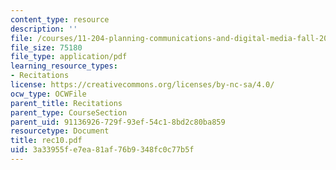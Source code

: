 ```yaml
---
content_type: resource
description: ''
file: /courses/11-204-planning-communications-and-digital-media-fall-2004/3a33955fe7ea81af76b9348fc0c77b5f_rec10.pdf
file_size: 75180
file_type: application/pdf
learning_resource_types:
- Recitations
license: https://creativecommons.org/licenses/by-nc-sa/4.0/
ocw_type: OCWFile
parent_title: Recitations
parent_type: CourseSection
parent_uid: 91136926-729f-93ef-54c1-8bd2c80ba859
resourcetype: Document
title: rec10.pdf
uid: 3a33955f-e7ea-81af-76b9-348fc0c77b5f
---
```

